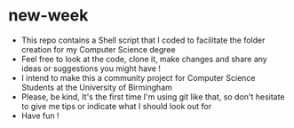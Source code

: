 # new-week

- This repo contains a Shell script that I coded to facilitate the folder creation for my Computer Science degree
- Feel free to look at the code, clone it, make changes and share any ideas or suggestions you might have !
- I intend to make this a community project for Computer Science Students at the University of Birmingham
- Please, be kind, It's the first time I'm using git like that, so don't hesitate to give me tips or indicate what I should look out for
- Have fun !
